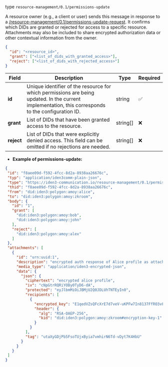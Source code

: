 
type `resource-management/0.1/permissions-update`

A resource owner (e.g., a client or user) sends this message in response to a [/resource-management/0.1/permissions-update-request](./permissions-update-request.md).
It confirms which DIDs are granted or rejected for access to a specific resource.
Attachments may also be included to share encrypted authorization data or other contextual information from the owner.

```json
{
  "id": "<resource_id>",
  "grant": ["<list_of_dids_with_granted_access>"],
  "reject": ["<list_of_dids_with_rejected_access>"]
}
```

| Field      | Description                                                                                                                                         | Type     | Required |
| ---------- | --------------------------------------------------------------------------------------------------------------------------------------------------- | -------- | -------- |
| **id**     | Unique identifier of the resource for which permissions are being updated. In the current implementation, this corresponds to the configuration ID. | string   | ✅        |
| **grant**  | List of DIDs that have been granted access to the resource.                                                                                         | string[] | ❌        |
| **reject** | List of DIDs that were explicitly denied access. This field can be omitted if no rejections are needed.                                             | string[] | ❌        |


- **Example of permissions-update:**

 ```json
 {
  "id": "f8aee09d-f592-4fcc-8d2a-8938aa26676c",
  "typ": "application/iden3comm-plain-json",
  "type": "https://iden3-communication.io/resource-management/0.1/permissions-update",
  "thid": "f8aee09d-f592-4fcc-8d2a-8938aa26676c",
  "from": "did:iden3:polygon:amoy:alice",
  "to": "did:iden3:polygon:amoy:zkroom",
  "body": {
    "id": "1",
    "grant": [
      "did:iden3:polygon:amoy:bob",
      "did:iden3:polygon:amoy:john"
    ],
    "reject": [
      "did:iden3:polygon:amoy:alex"
    ]
  },
  "attachments": [
    {
      "id": "urn:uuid:1",
      "description": "encrypted auth response of Alice profile as attachment",
      "media_type": "application/iden3-encrypted-json",
      "data": {
        "json": {
          "ciphertext": "encrypted alice profile",
          "iv": "cNpGtrRQRiYOBy0TyD6-dA",
          "protected": "eyJlbmMiOiJBMjU2Q0JDLUhTNTEyIn0",
          "recipients": [
            {
              "encrypted_key": "E1qedVZsQFcXrE7d7veV-uKPFw7In8137FfRO3vFvXjkDcdi3MxS7tF4vWYVRh6zZf3HjYs2BJJks_ZRlc7hahtUC1eByXGcp0QHUIIDZ9dkqcULnH93jCWA8vIBcpMHBvEp71uHAflduwnkXUrTQhqwucDEzMeIqsiOW65LrxSfes02CJUtYkMGU6RR9nhDexbp8cuJUcQ1KKe4kQgF3LKyxk9Usmvzr8ijsK0LKUQBLaIlQALEYEhEcYvA8QNsgaKc7_d4ehdwCLdhZjIOWtvS8ItRr1_2Zikkh20YznNGOPjGeV6gGeMq4-Ns5TnRcmFqXWe9N7FvuGJVBh3vVQ",
              "header": {
                "alg": "RSA-OAEP-256",
                "kid": "did:iden3:polygon:amoy:zkroom#encryption-key-1"
              }
            }
          ],
          "tag": "utaXyGDjPb5FsoTUjxByia7vmhirN6Td-vDyt7K4HbU"
        }
      }
    }
  ]
}
```
